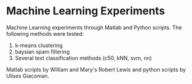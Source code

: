 # Machine Learning Experiments

Machine Learning experiments through Matlab and Python scripts. The following methods were tested:

1. k-means clustering
2. baysian spam filtering
3. Several text classification methods (c50, kNN, svm, nn)

Matlab scripts by William and Mary's Robert Lewis and python scripts by Ulises Giacoman.
